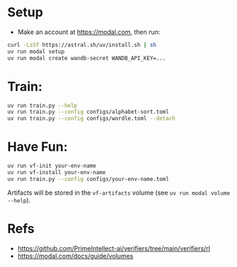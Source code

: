 # Setup
- Make an account at https://modal.com, then run:
```bash
curl -LsSf https://astral.sh/uv/install.sh | sh
uv run modal setup
uv run modal create wandb-secret WANDB_API_KEY=...
```

# Train:
```bash
uv run train.py --help
uv run train.py --config configs/alphabet-sort.toml
uv run train.py --config configs/wordle.toml --detach
```

# Have Fun:
```bash
uv run vf-init your-env-name
uv run vf-install your-env-name
uv run train.py --config configs/your-env-name.toml
```

Artifacts will be stored in the `vf-artifacts` volume (see `uv run modal volume --help`).

# Refs
- https://github.com/PrimeIntellect-ai/verifiers/tree/main/verifiers/rl
- https://modal.com/docs/guide/volumes